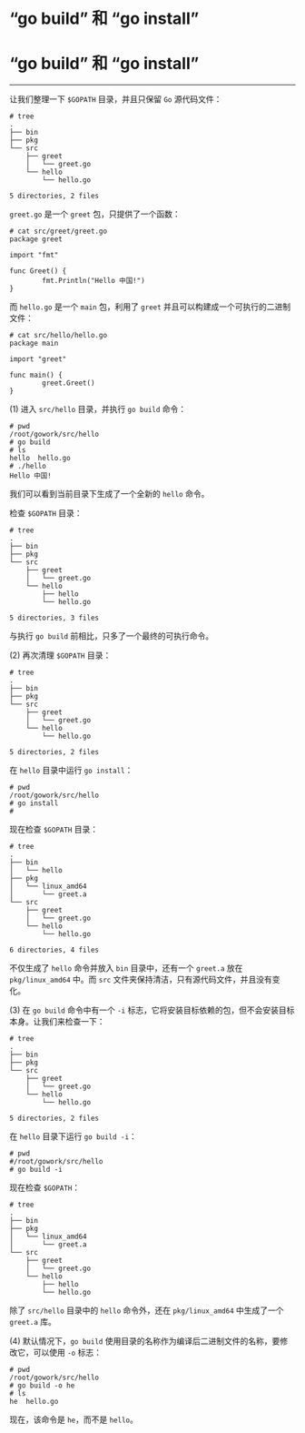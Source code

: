 # “go build” 和 “go install”

# “go build” 和 “go install”

* * *

让我们整理一下 `$GOPATH` 目录，并且只保留 `Go` 源代码文件：

```
# tree
.
├── bin
├── pkg
└── src
    ├── greet
    │   └── greet.go
    └── hello
        └── hello.go

5 directories, 2 files 
```

`greet.go` 是一个 `greet` 包，只提供了一个函数：

```
# cat src/greet/greet.go
package greet

import "fmt"

func Greet() {
        fmt.Println("Hello 中国!")
} 
```

而 `hello.go` 是一个 `main` 包，利用了 `greet` 并且可以构建成一个可执行的二进制文件：

```
# cat src/hello/hello.go
package main

import "greet"

func main() {
        greet.Greet()
} 
```

(1) 进入 `src/hello` 目录，并执行 `go build` 命令：

```
# pwd
/root/gowork/src/hello
# go build
# ls
hello  hello.go
# ./hello
Hello 中国! 
```

我们可以看到当前目录下生成了一个全新的 `hello` 命令。

检查 `$GOPATH` 目录：

```
# tree
.
├── bin
├── pkg
└── src
    ├── greet
    │   └── greet.go
    └── hello
        ├── hello
        └── hello.go

5 directories, 3 files 
```

与执行 `go build` 前相比，只多了一个最终的可执行命令。

(2) 再次清理 `$GOPATH` 目录：

```
# tree
.
├── bin
├── pkg
└── src
    ├── greet
    │   └── greet.go
    └── hello
        └── hello.go

5 directories, 2 files 
```

在 `hello` 目录中运行 `go install`：

```
# pwd
/root/gowork/src/hello
# go install
# 
```

现在检查 `$GOPATH` 目录：

```
# tree
.
├── bin
│   └── hello
├── pkg
│   └── linux_amd64
│       └── greet.a
└── src
    ├── greet
    │   └── greet.go
    └── hello
        └── hello.go

6 directories, 4 files 
```

不仅生成了 `hello` 命令并放入 `bin` 目录中，还有一个 `greet.a` 放在 `pkg/linux_amd64` 中。而 `src` 文件夹保持清洁，只有源代码文件，并且没有变化。

(3) 在 `go build` 命令中有一个 `-i` 标志，它将安装目标依赖的包，但不会安装目标本身。让我们来检查一下：

```
# tree
.
├── bin
├── pkg
└── src
    ├── greet
    │   └── greet.go
    └── hello
        └── hello.go

5 directories, 2 files 
```

在 `hello` 目录下运行 `go build -i`：

```
# pwd
#/root/gowork/src/hello
# go build -i 
```

现在检查 `$GOPATH`：

```
# tree
.
├── bin
├── pkg
│   └── linux_amd64
│       └── greet.a
└── src
    ├── greet
    │   └── greet.go
    └── hello
        ├── hello
        └── hello.go 
```

除了 `src/hello` 目录中的 `hello` 命令外，还在 `pkg/linux_amd64` 中生成了一个 `greet.a` 库。

(4) 默认情况下，`go build` 使用目录的名称作为编译后二进制文件的名称，要修改它，可以使用 `-o` 标志：

```
# pwd
/root/gowork/src/hello
# go build -o he
# ls
he  hello.go 
```

现在，该命令是 `he`，而不是 `hello`。
